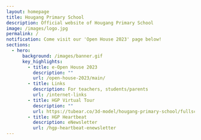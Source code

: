 ```yaml
---
layout: homepage
title: Hougang Primary School
description: Official website of Hougang Primary School
image: /images/logo.jpg
permalink: /
notification: Come visit our 'Open House 2023' page below!
sections:
  - hero:
      background: /images/banner.gif
      key_highlights:
        - title: e-Open House 2023
          description: ""
          url: /open-house-2023/main/
        - title: Links
          description: For teachers, students/parents
          url: /internet-links
        - title: HGP Virtual Tour
          description: ""
          url: https://tubear.co/3d-model/hougang-primary-school/fullscreen/
        - title: HGP Heartbeat
          description: eNewsletter
          url: /hgp-heartbeat-enewsletter
---
```

